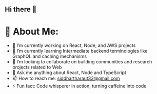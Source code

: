 

<!--
**Siddhartha335/Siddhartha335** is a ✨ _special_ ✨ repository because its `README.md` (this file) appears on your GitHub profile.
-->
## Hi there 👋
# 💫 About Me:

- 🔭 I’m currently working on React, Node, and AWS projects
- 🌱 I’m currently learning Intermediate backend terminologies like GraphQL and caching mechanisms
- 👯 I’m looking to collaborate on building communities and research projects related to Web
- 💬 Ask me anything about React, Node and TypeScript
- 📫 How to reach me: siddhartharaut33@gmail.com
- ⚡ Fun fact: Code whisperer in action, turning caffeine into code


<!-- Proudly created with GPRM ( https://gprm.itsvg.in ) -->
